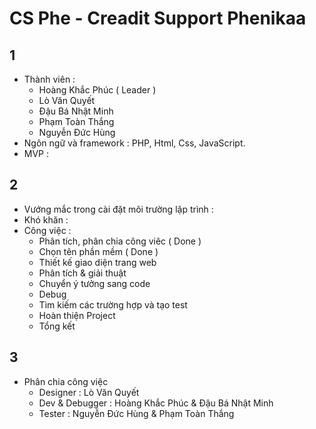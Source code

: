 # CS Phe - Creadit Support Phenikaa
## 1
- Thành viên :
  + Hoàng Khắc Phúc ( Leader )
  + Lò Văn Quyết
  + Đậu Bá Nhật Minh
  + Phạm Toàn Thắng
  + Nguyễn Đức Hùng
- Ngôn ngữ và framework : PHP, Html, Css, JavaScript.
- MVP :

## 2
- Vướng mắc trong cài đặt môi trường lập trình :
- Khó khăn :
- Công việc :
  + Phân tích, phân chia công viêc ( Done )
  + Chọn tên phần mềm ( Done )
  + Thiết kế giao diện trang web
  + Phân tích & giải thuật
  + Chuyển ý tưởng sang code
  + Debug
  + Tìm kiếm các trường hợp và tạo test
  + Hoàn thiện Project
  + Tổng kết

## 3
- Phân chia công việc
  + Designer : Lò Văn Quyết
  + Dev & Debugger : Hoàng Khắc Phúc & Đậu Bá Nhật Minh
  + Tester : Nguyễn Đức Hùng & Phạm Toàn Thắng


